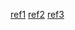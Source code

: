 
[ref1](https://bingtaoli.github.io/2016/11/23/shadowsocks%E5%AE%9E%E7%8E%B0%E5%8E%9F%E7%90%86/)
[ref2](http://bingtaoli.github.io/2017/05/07/shadowsocks%E5%AE%9E%E7%8E%B0%E5%8E%9F%E7%90%86-%E4%BA%8C/)
[ref3](http://hengyunabc.github.io/something-about-science-surf-the-internet/)
